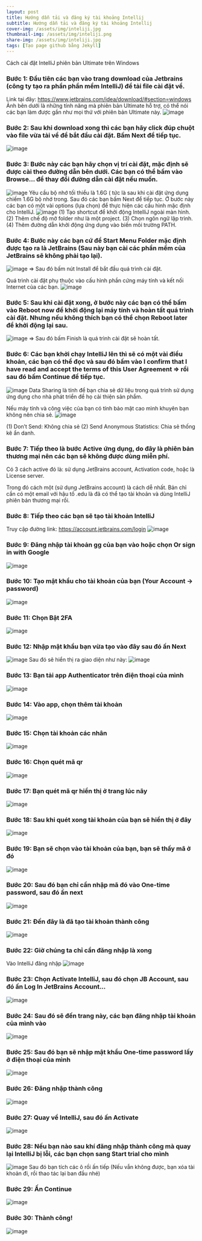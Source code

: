 ```yaml
---
layout: post
title: Hướng dẫn tải và đăng ký tài khoảng Intellij
subtitle: Hướng dẫn tải và đăng ký tài khoảng Intellij
cover-img: /assets/img/inteliji.jpg
thumbnail-img: /assets/img/inteliji.png
share-img: /assets/img/inteliji.jpg
tags: [Tạo page github bằng Jekyll]
---
```


Cách cài đặt IntelliJ phiên bản Ultimate trên Windows
### Bước 1: Đầu tiên các bạn vào trang download của Jetbrains (công ty tạo ra phần phần mềm IntelliJ) để tải file cài đặt về.
Link tại đây: https://www.jetbrains.com/idea/download/#section=windows
Ảnh bên dưới là những tính năng mà phiên bản Ultimate hỗ trợ, có thể nói các bạn làm được gần như mọi thứ với phiên bản Ultimate này.
![image](https://user-images.githubusercontent.com/97737045/221756762-aecbaa8b-f1c1-429f-9fb1-080f0847d247.png)

### Bước 2: Sau khi download xong thì các bạn hãy click đúp chuột vào file vừa tải về để bắt đầu cài đặt. Bấm Next để tiếp tục.
![image](https://user-images.githubusercontent.com/97737045/221756888-887bd68b-200e-496f-afe2-cf004f6dda6c.png)

### Bước 3: Bước này các bạn hãy chọn vị trí cài đặt, mặc định sẽ được cài theo đường dẫn bên dưới. Các bạn có thể bấm vào Browse... để thay đổi đường dẫn cài đặt nếu muốn.
![image](https://user-images.githubusercontent.com/97737045/221756937-7aadf5e7-534b-4ef0-b3f8-332146f179ef.png)
Yêu cầu bộ nhớ tối thiểu là 1.6G ( tức là sau khi cài đặt ứng dụng chiếm 1.6G bộ nhớ trong. Sau đó các bạn bấm Next để tiếp tục.
Ở bước này các bạn có một vài options (lựa chọn) để thực hiện các cấu hình mặc định cho IntelliJ.
![image](https://user-images.githubusercontent.com/97737045/221757026-69380866-5be1-4baa-a591-65900550e93c.png)
(1) Tạo shortcut để khởi động IntelliJ ngoài màn hình.
(2) Thêm chế độ mở folder như là một project.
(3) Chọn ngôn ngữ lập trình.
(4) Thêm đường dẫn khởi động ứng dụng vào biến môi trường PATH.

### Bước 4: Bước này các bạn cứ để Start Menu Folder mặc định được tạo ra là JetBrains (Sau này bạn cài các phần mềm của JetBrains sẽ không phải tạo lại).
![image](https://user-images.githubusercontent.com/97737045/221757103-c33acab3-175b-475a-964c-c344d07e16b9.png)
=> Sau đó bấm nút Install để bắt đầu quá trình cài đặt.

Quá trình cài đặt phụ thuộc vào cấu hình phần cứng máy tính và kết nối Internet của các bạn.
![image](https://user-images.githubusercontent.com/97737045/221757164-58f3833c-80db-44d4-966c-5e3a279fb619.png)

### Bước 5: Sau khi cài đặt xong, ở bước này các bạn có thể bấm vào Reboot now để khởi động lại máy tính và hoàn tất quá trình cài đặt. Nhưng nếu không thích bạn có thể chọn Reboot later để khởi động lại sau.
![image](https://user-images.githubusercontent.com/97737045/221757227-1a44e08e-6f89-4969-99cc-8f99bac8d818.png)
=> Sau đó bấm Finish là quá trình cài đặt sẽ hoàn tất.

### Bước 6: Các bạn khởi chạy IntelliJ lên thì sẽ có một vài điều khoản, các bạn có thể đọc và sau đó bấm vào I confirm that I have read and accept the terms of this User Agreement => rồi sau đó bấm Continue để tiếp tục.
![image](https://user-images.githubusercontent.com/97737045/221757254-4d83b12a-5067-41cd-893b-7a8b1608e521.png)
Data Sharing là tính để bạn chia sẻ dữ liệu trong quá trình sử dụng ứng dụng cho nhà phát triển để họ cải thiện sản phẩm.

Nếu máy tính và công việc của bạn có tính bảo mật cao mình khuyên bạn không nên chia sẻ.
![image](https://user-images.githubusercontent.com/97737045/221757307-109da117-71a0-475d-9f1b-6deb5d33ceb3.png)

(1) Don’t Send: Không chia sẻ
(2) Send Anonymous Statistics: Chia sẻ thống kê ẩn danh.

### Bước 7: Tiếp theo là bước Active ứng dụng, do đây là phiên bản thương mại nên các bạn sẽ không được dùng miễn phí.

Có 3 cách active đó là: sử dụng JetBrains account, Activation code, hoặc là License server.

Trong đó cách một (sử dụng JetBrains account) là cách dễ nhất. Bản chỉ cần có một email với hậu tố .edu là đã có thể tạo tài khoản và dùng IntelliJ phiên bản thương mại rồi.

### Bước 8: Tiếp theo các bạn sẽ tạo tài khoản IntelliJ
Truy cập đường link:  https://account.jetbrains.com/login
![image](https://user-images.githubusercontent.com/97737045/221757954-fd07535f-c899-4aa9-a30c-2f0e8f272676.png)

### Bước 9: Đăng nhập tài khoản gg của bạn vào hoặc chọn Or sign in with Google
![image](https://user-images.githubusercontent.com/97737045/221758093-50b24448-b187-4437-ac7d-858ee096a935.png)

### Bước 10: Tạo mật khẩu cho tài khoản của bạn (Your Account -> password)
![image](https://user-images.githubusercontent.com/97737045/221761265-70ddca61-726d-45ff-a9d7-bae121e416c7.png)

### Bước 11: Chọn Bật 2FA
![image](https://user-images.githubusercontent.com/97737045/221761477-f2b07404-783f-4b08-8f5a-1a9f8c42fb4e.png)

### Bước 12: Nhập mật khẩu bạn vừa tạo vào đây sau đó ấn Next
![image](https://user-images.githubusercontent.com/97737045/221761530-46f762c2-be9a-4f7b-be8c-c3eb5f9ec667.png)
Sau đó sẽ hiển thị ra giao diện như này: 
![image](https://user-images.githubusercontent.com/97737045/221761651-77c5d344-433d-446d-9184-e7a250758ff5.png)

### Bước 13: Bạn tải app Authenticator trên điện thoại của mình
![image](https://user-images.githubusercontent.com/97737045/221761077-558bee70-bb3a-4a17-9972-d862c79529c0.png)

### Bước 14: Vào app, chọn thêm tài khoản
![image](https://user-images.githubusercontent.com/97737045/221761870-4c50be17-2ae2-400b-b85a-d7dca8479967.png)

### Bước 15: Chọn tài khoản các nhân
![image](https://user-images.githubusercontent.com/97737045/221761968-da8b8a24-71a9-4577-983c-70ccbf2e92f7.png)

### Bước 16: Chọn quét mã qr
![image](https://user-images.githubusercontent.com/97737045/221762056-2d767214-b2ae-40af-995d-4af093724723.png)

### Bước 17: Bạn quét mã qr hiển thị ở trang lúc nãy
![image](https://user-images.githubusercontent.com/97737045/221762135-72c7e7ff-0d63-4d0b-9898-81a8b9e5881a.png)

### Bước 18: Sau khi quét xong tài khoản của bạn sẽ hiển thị ở đây
![image](https://user-images.githubusercontent.com/97737045/221762265-7876190f-f4cf-4dbd-9b36-0316187d433e.png)

### Bước 19: Bạn sẽ chọn vào tài khoản của bạn, bạn sẽ thấy mã ở đó
![image](https://user-images.githubusercontent.com/97737045/221762380-fdf42e25-0221-496f-9515-fae43420b308.png)

### Bước 20: Sau đó bạn chỉ cần nhập mã đó vào One-time password, sau đó ấn next
![image](https://user-images.githubusercontent.com/97737045/221762438-3819bc34-4884-439c-a9e3-19199cbcd17f.png)

### Bước 21: Đến đây là đã tạo tài khoản thành công
![image](https://user-images.githubusercontent.com/97737045/221762615-eb8064b0-d2ed-4483-985a-b924f391f8ec.png)

### Bước 22: Giờ chúng ta chỉ cần đăng nhập là xong
Vào IntelliJ đăng nhập
![image](https://user-images.githubusercontent.com/97737045/221762929-9ed108aa-3c67-448a-8cce-4ae22f4b3481.png)

### Bước 23: Chọn Activate IntelliJ, sau đó chọn JB Account, sau đó ấn Log In JetBrains Account...
![image](https://user-images.githubusercontent.com/97737045/221763188-b895e435-52a1-4f72-b702-d674354b6589.png)

### Bước 24: Sau đó sẽ đến trang này, các bạn đăng nhập tài khoản của mình vào
![image](https://user-images.githubusercontent.com/97737045/221763394-fb542118-c9fc-4b73-8b1d-e310b1c74bea.png)

### Bước 25: Sau đó bạn sẽ nhập mật khẩu One-time password lấy ở điện thoại của mình
![image](https://user-images.githubusercontent.com/97737045/221763490-9bc55760-5ede-4e51-a4b3-a4ed8f9faf6c.png)

### Bước 26: Đăng nhập thành công
![image](https://user-images.githubusercontent.com/97737045/221763690-9ccb047d-7ba9-49de-ba6e-d9b403aaf5f0.png)

### Bước 27: Quay về IntelliJ, sau đó ấn Activate
![image](https://user-images.githubusercontent.com/97737045/221763795-48c66984-6fe8-461b-859e-d5c43ad6ee38.png)

### Bước 28: Nếu bạn nào sau khí đăng nhập thành công mà quay lại IntelliJ bị lỗi, các bạn chọn sang Start trial cho mình
![image](https://user-images.githubusercontent.com/97737045/221764119-0fa59841-67c7-454d-8351-73894670fa9b.png)
Sau đó bạn tích các ô rồi ấn tiếp
(Nếu vẫn không được, bạn xóa tài khoản đi, rồi thao tác lại ban đầu nhé)

### Bước 29: Ấn Continue
![image](https://user-images.githubusercontent.com/97737045/221763958-7a850be4-d505-4dc2-a034-c50f71263c08.png)

### Bước 30: Thành công!
![image](https://user-images.githubusercontent.com/97737045/221764341-e8c5fbc3-e4b0-4197-8e66-afc9b3a4ece6.png)


